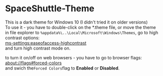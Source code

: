 # SpaceShuttle-Theme
This is a dark theme for Windows 10 (I didn't tried it on older versions)<br>
To use it - you have to double-click on the *.theme file,
or move the theme in file explorer to ```%appdata%\..\Local\Microsoft\Windows\Themes```, go to high contrast options:<br>
[ms-settings:easeofaccess-highcontrast](ms-settings:easeofaccess-highcontrast)<br>
and turn high contrast mode on.
<br>

to turn it on/off on web browsers - you have to go to browser flags:<br>
[about://flags#forced-colors](about://flags#forced-colors)<br>
and swich the`Forced Colors`flag to **Enabled** or **Disabled**.
